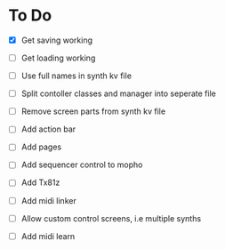 
# To Do

- [x] Get saving working
- [ ] Get loading working
- [ ] Use full names in synth kv file
- [ ] Split contoller classes and manager into seperate file
- [ ] Remove screen parts from synth kv file
- [ ] Add action bar
- [ ] Add pages
- [ ] Add sequencer control to mopho
- [ ] Add Tx81z
- [ ] Add midi linker
- [ ] Allow custom control screens, i.e multiple synths
- [ ] Add midi learn

